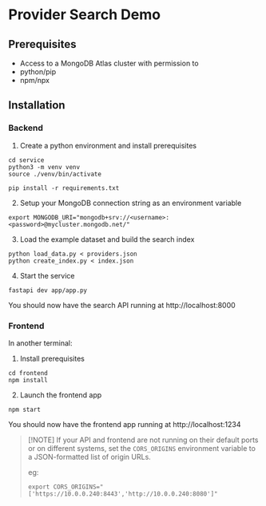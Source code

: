 Provider Search Demo
====================

## Prerequisites

- Access to a MongoDB Atlas cluster with permission to 
- python/pip
- npm/npx

## Installation

### Backend

1) Create a python environment and install prerequisites
```
cd service
python3 -m venv venv
source ./venv/bin/activate

pip install -r requirements.txt
```

2) Setup your MongoDB connection string as an environment variable
```
export MONGODB_URI="mongodb+srv://<username>:<password>@mycluster.mongodb.net/"
```

3) Load the example dataset and build the search index
```
python load_data.py < providers.json
python create_index.py < index.json
```

4) Start the service
```
fastapi dev app/app.py
```

You should now have the search API running at http://localhost:8000

### Frontend

In another terminal:

1) Install prerequisites
```
cd frontend
npm install
```

2) Launch the frontend app
```
npm start
```

You should now have the frontend app running at http://localhost:1234

> [!NOTE] If your API and frontend are not running on their default ports or 
> on different systems, set the `CORS_ORIGINS` environment variable to a 
> JSON-formatted list of origin URLs. 
> 
> eg:
> ```
> export CORS_ORIGINS="['https://10.0.0.240:8443','http://10.0.0.240:8080']"